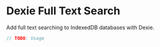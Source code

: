 # Dexie Full Text Search

Add full text searching to IndexedDB databases with Dexie.

```javascript
// TODO: Usage
```
